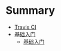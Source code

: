 # Summary

* [Travis CI](README.md)
* [基础入门](ji-chu-ru-men.md)
  * [基础入门](ji-chu-ru-men/ji-chu-ru-men.md)

